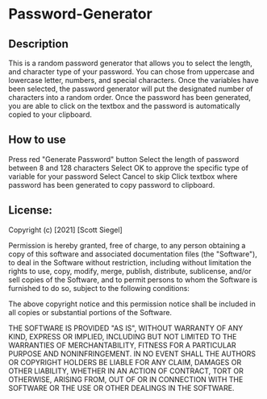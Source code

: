 # Password-Generator

## Description
This is a random password generator that allows you to select the length, and character type of your password. You can chose from uppercase and lowercase letter, numbers, and special characters. Once the variables have been selected, the password generator will put the designated number of characters into a random order. Once the password has been generated, you are able to click on the textbox and the password is automatically copied to your clipboard.

## How to use
Press red "Generate Password" button
Select the length of password between 8 and 128 characters
Select OK to approve the specific type of variable for your password
Select Cancel to skip
Click textbox where password has been generated to copy password to clipboard.


## License:

Copyright (c) [2021] [Scott Siegel]

Permission is hereby granted, free of charge, to any person obtaining a copy of this software and associated documentation files (the "Software"), to deal in the Software without restriction, including without limitation the rights to use, copy, modify, merge, publish, distribute, sublicense, and/or sell copies of the Software, and to permit persons to whom the Software is furnished to do so, subject to the following conditions:

The above copyright notice and this permission notice shall be included in all copies or substantial portions of the Software.

THE SOFTWARE IS PROVIDED "AS IS", WITHOUT WARRANTY OF ANY KIND, EXPRESS OR IMPLIED, INCLUDING BUT NOT LIMITED TO THE WARRANTIES OF MERCHANTABILITY, FITNESS FOR A PARTICULAR PURPOSE AND NONINFRINGEMENT. IN NO EVENT SHALL THE AUTHORS OR COPYRIGHT HOLDERS BE LIABLE FOR ANY CLAIM, DAMAGES OR OTHER LIABILITY, WHETHER IN AN ACTION OF CONTRACT, TORT OR OTHERWISE, ARISING FROM, OUT OF OR IN CONNECTION WITH THE SOFTWARE OR THE USE OR OTHER DEALINGS IN THE SOFTWARE.